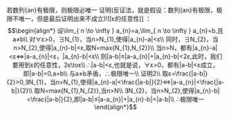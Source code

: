 若数列{an}有极限，则极限必唯一
				证明(反证法，就是假设：数列{an}有极限，极限不唯一，但是最后证明出来不成立)![[ε的任意性]] ：$$\begin{align*}
				设\lim_{ n \to \infty } a_{n}=a,\lim_{ n \to \infty } a_{n}=b,且a≠b\\
				对∀ε>0，∃N_{1}，当n>N_{1},使得|a_{n}-a|<ε\\
				同时，∃N_{2}，当n>N_{2},使得|a_{n}-b|<ε,取N=max{N_{1},N_{2}}\\
				当n>N，都有|a_{n}-a|<ε⇔|a-a_{n}|<ε，|a_{n}-b|<ε\\
				则|a-b|≤|a-a_{n}|+|a_{n}-b|<2ε,此时，我们要用到ε的任意性，2ε\toε\\
				∴|a-b|<ε,也就是说，∀ε>0，都有|a-b|<ε成立，即|a-b|=0,a=b\\
				与a≠b矛盾，∴极限唯一\\
				证明2\\
				取ε=\frac{|a-b|}{2}>0,∃N_{1}，当n>N_{1},使得|a_{n}-a|<\frac{|a-b|}{2}⇔|a-a_{n}|<\frac{|a-b|}{2}\\
				取N=max{N_{1},N_{2}},当n>N\\
				∃N_{2}，当n>N_{2},使得|a_{n}-b|<\frac{|a-b|}{2},即|a-b|≤|a-a_{n}|+|a_{n}-b|<|a-b|\\
				∴极限唯一
				\end{align*}$$
				
